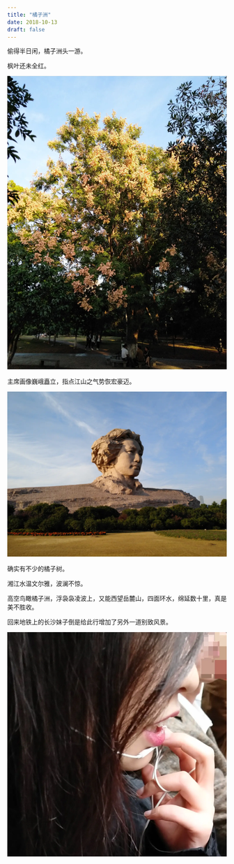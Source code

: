 ```yaml
---
title: "橘子洲"
date: 2018-10-13
draft: false
---
```


偷得半日闲，橘子洲头一游。

枫叶还未全红。

![](1.webp "")

主席画像巍峨矗立，指点江山之气势恢宏豪迈。

![](featured.webp "")

确实有不少的橘子树。

湘江水温文尔雅，波澜不惊。

高空鸟瞰橘子洲，浮袅袅凌波上，又能西望岳麓山，四面环水，绵延数十里，真是美不胜收。

回来地铁上的长沙妹子倒是给此行增加了另外一道别致风景。

![](3.webp "")